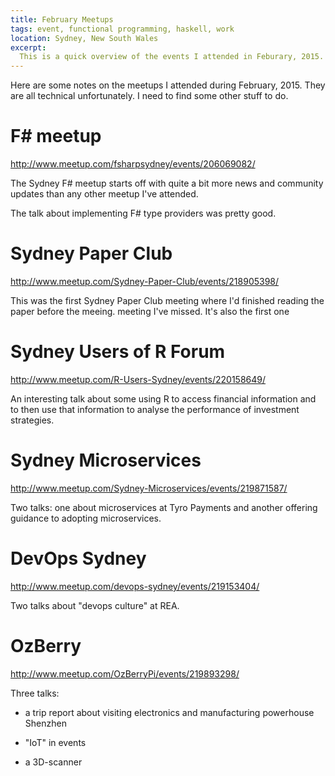 ```yaml
---
title: February Meetups
tags: event, functional programming, haskell, work
location: Sydney, New South Wales
excerpt: 
  This is a quick overview of the events I attended in Feburary, 2015.
---
```


Here are some notes on the meetups I attended during February, 2015. They are
all technical unfortunately. I need to find some other stuff to do.

# F# meetup

http://www.meetup.com/fsharpsydney/events/206069082/

The Sydney F# meetup starts off with quite a bit more news and community
updates than any other meetup I've attended.

The talk about implementing F# type providers was pretty good.

# Sydney Paper Club

http://www.meetup.com/Sydney-Paper-Club/events/218905398/

This was the first Sydney Paper Club meeting where I'd finished reading the
paper before the meeing. meeting I've missed. It's also the first one 

# Sydney Users of R Forum

http://www.meetup.com/R-Users-Sydney/events/220158649/

An interesting talk about some using R to access financial information and to
then use that information to analyse the performance of investment strategies.

# Sydney Microservices

http://www.meetup.com/Sydney-Microservices/events/219871587/

Two talks: one about microservices at Tyro Payments and another offering
guidance to adopting microservices.

# DevOps Sydney

http://www.meetup.com/devops-sydney/events/219153404/

Two talks about "devops culture" at REA.

# OzBerry

http://www.meetup.com/OzBerryPi/events/219893298/

Three talks:

- a trip report about visiting electronics and manufacturing powerhouse Shenzhen

- "IoT" in events

- a 3D-scanner

